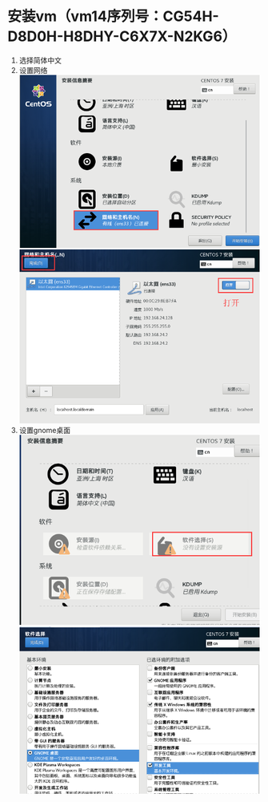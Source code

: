 # 安装vm（vm14序列号：CG54H-D8D0H-H8DHY-C6X7X-N2KG6）
1. 选择简体中文
2. 设置网络<br>
![网络](/imgs/linux/vm1.png)<br>
![网络](/imgs/linux/vm2.png)<br>
3. 设置gnome桌面<br>
![桌面](/imgs/linux/vm3.png)<br>
![桌面](/imgs/linux/vm4.png)<br>